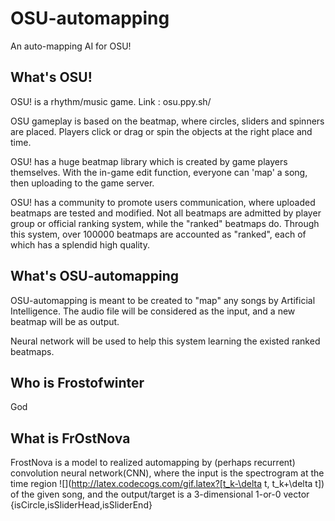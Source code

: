 # OSU-automapping
An auto-mapping AI for OSU!

## What's OSU!

OSU! is a rhythm/music game. Link : osu.ppy.sh/

OSU gameplay is based on the beatmap, where circles, sliders and spinners are placed. Players click or drag or spin the objects at the right place and time.

OSU! has a huge beatmap library which is created by game players themselves. With the in-game edit function, everyone can 'map' a song, then uploading to the game server.

OSU! has a community to promote users communication, where uploaded beatmaps are tested and modified. Not all beatmaps are admitted by player group or official ranking system, while the "ranked" beatmaps do. Through this system, over 100000 beatmaps are accounted as "ranked", each of which has a splendid high quality.

## What's OSU-automapping

OSU-automapping is meant to be created to "map" any songs by Artificial Intelligence. The audio file will be considered as the input, and a new beatmap will be as output.

Neural network will be used to help this system learning the existed ranked beatmaps.

## Who is Frostofwinter

God

## What is FrOstNova

FrostNova is a model to realized automapping by (perhaps recurrent) convolution neural network(CNN), where the input is the spectrogram at the time region ![](http://latex.codecogs.com/gif.latex?[t_k-\delta t, t_k+\delta t]) of the given song, and the output/target is a 3-dimensional 1-or-0 vector \{isCircle,isSliderHead,isSliderEnd\}
